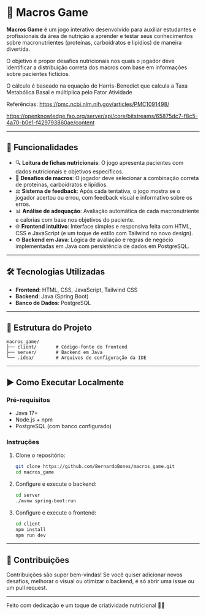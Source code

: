 # 🥦 Macros Game

**Macros Game** é um jogo interativo desenvolvido para auxiliar estudantes e profissionais da área de nutrição a aprender e testar seus conhecimentos sobre macronutrientes (proteínas, carboidratos e lipídios) de maneira divertida.

O objetivo é propor desafios nutricionais nos quais o jogador deve identificar a distribuição correta dos macros com base em informações sobre pacientes fictícios.

O cálculo é baseado na equação de Harris-Benedict que calcula a Taxa Metabólica Basal e múltiplica pelo Fator Atividade

Referências:
https://pmc.ncbi.nlm.nih.gov/articles/PMC1091498/

https://openknowledge.fao.org/server/api/core/bitstreams/65875dc7-f8c5-4a70-b0e1-f429793860ae/content


---

## 🚀 Funcionalidades

- 🔍 **Leitura de fichas nutricionais**: O jogo apresenta pacientes com dados nutricionais e objetivos específicos.
- 🎯 **Desafios de macros**: O jogador deve selecionar a combinação correta de proteínas, carboidratos e lipídios.
- ⚖️ **Sistema de feedback**: Após cada tentativa, o jogo mostra se o jogador acertou ou errou, com feedback visual e informativo sobre os erros.
- 📊 **Análise de adequação**: Avaliação automática de cada macronutriente e calorias com base nos objetivos do paciente.
- 🌐 **Frontend intuitivo**: Interface simples e responsiva feita com HTML, CSS e JavaScript (e um toque de estilo com Tailwind no novo design).
- ⚙️ **Backend em Java**: Lógica de avaliação e regras de negócio implementadas em Java com persistência de dados em PostgreSQL.

---

## 🛠️ Tecnologias Utilizadas

- **Frontend**: HTML, CSS, JavaScript, Tailwind CSS
- **Backend**: Java (Spring Boot)
- **Banco de Dados**: PostgreSQL

---

## 🧭 Estrutura do Projeto

```
macros_game/
├── client/       # Código-fonte do frontend
├── server/       # Backend em Java
└── .idea/        # Arquivos de configuração da IDE
```

---

## ▶️ Como Executar Localmente

### Pré-requisitos

- Java 17+
- Node.js + npm
- PostgreSQL (com banco configurado)

### Instruções

1. Clone o repositório:
   ```bash
   git clone https://github.com/BernardoBones/macros_game.git
   cd macros_game
   ```

2. Configure e execute o backend:
   ```bash
   cd server
   ./mvnw spring-boot:run
   ```

3. Configure e execute o frontend:
   ```bash
   cd client
   npm install
   npm run dev
   ```

---


## 🤝 Contribuições

Contribuições são super bem-vindas! Se você quiser adicionar novos desafios, melhorar o visual ou otimizar o backend, é só abrir uma issue ou um pull request.

---

Feito com dedicação e um toque de criatividade nutricional 🧠💪
